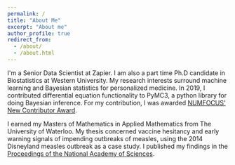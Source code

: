 ```yaml
---
permalink: /
title: "About Me"
excerpt: "About me"
author_profile: true
redirect_from:
  - /about/
  - /about.html
---
```


I'm a Senior Data Scientist at Zapier. I am also a part time Ph.D candidate in Biostatistics at Western University.  My research interests surround machine learning and Bayesian statistics for personalized medicine.  In 2019, I contributed differential equation functionality to PyMC3, a python library for doing Bayesian inference.  For my contribution, I was awarded [NUMFOCUS' New Contributor Award](https://numfocus.org/blog/2019-numfocus-awards).

I earned my Masters of Mathematics in Applied Mathematics from The University of Waterloo. My thesis concerned vaccine hesitancy and early warning signals of impending outbreaks of measles, using the 2014 Disneyland measles outbreak as a case study.  I published my findings in the [Proceedings of the National Academy of Sciences](https://www.pnas.org/content/114/52/13762).

